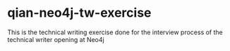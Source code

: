 # qian-neo4j-tw-exercise
This is the technical writing exercise done for the interview process of the technical writer opening at Neo4j
